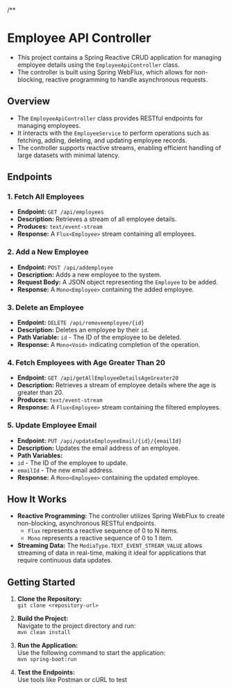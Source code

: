 /**
 # Employee API Controller
 * This project contains a Spring Reactive CRUD application for managing employee details using the `EmployeeApiController` class. 
 * The controller is built using Spring WebFlux, which allows for non-blocking, reactive programming to handle asynchronous requests.
 
 ## Overview
 * The `EmployeeApiController` class provides RESTful endpoints for managing employees. 
 * It interacts with the `EmployeeService` to perform operations such as fetching, adding, deleting, and updating employee records. 
 * The controller supports reactive streams, enabling efficient handling of large datasets with minimal latency.
 
 ## Endpoints
 ### 1. Fetch All Employees
 - **Endpoint:** `GET /api/employees`
 - **Description:** Retrieves a stream of all employee details.
 - **Produces:** `text/event-stream`
 - **Response:** A `Flux<Employee>` stream containing all employees.
 
 ### 2. Add a New Employee
 - **Endpoint:** `POST /api/addemployee`
 - **Description:** Adds a new employee to the system.
 - **Request Body:** A JSON object representing the `Employee` to be added.
 - **Response:** A `Mono<Employee>` containing the added employee.
 
 ### 3. Delete an Employee
 - **Endpoint:** `DELETE /api/removeemployee/{id}`
 - **Description:** Deletes an employee by their `id`.
 - **Path Variable:** `id` - The ID of the employee to be deleted.
 - **Response:** A `Mono<Void>` indicating completion of the operation.
### 4. Fetch Employees with Age Greater Than 20
 - **Endpoint:** `GET /api/getAllEmployeeDetailsAgeGreater20`
 - **Description:** Retrieves a stream of employee details where the age is greater than 20.
 - **Produces:** `text/event-stream`
 - **Response:** A `Flux<Employee>` stream containing the filtered employees.
### 5. Update Employee Email
 - **Endpoint:** `PUT /api/updateEmployeeEmail/{id}/{emailId}`
 - **Description:** Updates the email address of an employee.
 - **Path Variables:**
 - `id` - The ID of the employee to update.
 - `emailId` - The new email address.
 - **Response:** A `Mono<Employee>` containing the updated employee.
## How It Works
 - **Reactive Programming:** The controller utilizes Spring WebFlux to create non-blocking, asynchronous RESTful endpoints. 
    - `Flux` represents a reactive sequence of 0 to N items.
    - `Mono` represents a reactive sequence of 0 to 1 item.
 - **Streaming Data:** The `MediaType.TEXT_EVENT_STREAM_VALUE` allows streaming of data in real-time, making it ideal for applications that require continuous data updates.
 
## Getting Started
 
 1. **Clone the Repository:**  
     `git clone <repository-url>`
 
 2. **Build the Project:**  
      Navigate to the project directory and run:  
      `mvn clean install`
 
 3. **Run the Application:**  
      Use the following command to start the application:  
      `mvn spring-boot:run`
 
 4. **Test the Endpoints:**  
      Use tools like Postman or cURL to test
